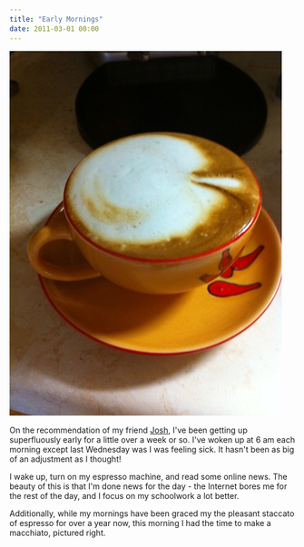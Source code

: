 ```yaml
---
title: "Early Mornings"
date: 2011-03-01 00:00
---
```


<import><img src="/img/import/blog/2011/03/early-mornings/330EBB69DC6F4AC3A9E89618A20C3799.jpg" class="img-responsive"><p>On the recommendation of my friend <a href="http://twitter.com/#!/jjcomer">Josh</a>, I've been getting up superfluously early for a little over a week or so. I've woken up at 6 am each morning except last Wednesday was I was feeling sick. It hasn't been as big of an adjustment as I thought!</p>
<p>I wake up, turn on my espresso machine, and read some online news. The beauty of this is that I'm done news for the day - the Internet bores me for the rest of the day, and I focus on my schoolwork a lot better.</p>
<p>Additionally, while my mornings have been graced my the pleasant staccato of espresso for over a year now, this morning I had the time to make a macchiato, pictured right.</p></import>

<!-- more -->

